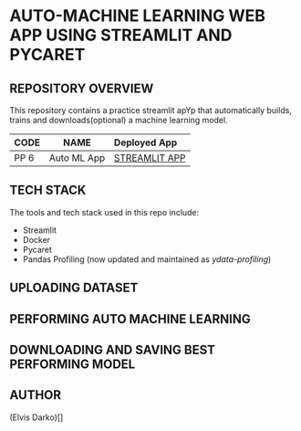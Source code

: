 # AUTO-MACHINE LEARNING WEB APP USING STREAMLIT AND PYCARET
## REPOSITORY OVERVIEW
This repository contains a practice streamlit apYp that automatically builds,  trains and downloads(optional) a machine learning model. 

| CODE      | NAME        |   Deployed App |
|-----------|-------------|:------|
|PP 6       | Auto ML App | [STREAMLIT APP](https://automatedmachinelearning.streamlit.app/SS)|
## TECH STACK
The tools and tech stack used in this repo include:
- Streamlit
- Docker
- Pycaret 
- Pandas Profiling (now updated and maintained as *ydata-profiling*)

## UPLOADING DATASET


## PERFORMING AUTO MACHINE LEARNING


## DOWNLOADING AND SAVING BEST PERFORMING MODEL 


## AUTHOR
(Elvis Darko)[]

